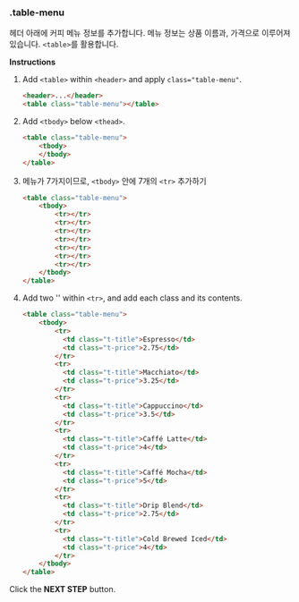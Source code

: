 ### .table-menu
헤더 아래에 커피 메뉴 정보를 추가합니다. 메뉴 정보는 상품 이름과, 가격으로 이루어져있습니다. `<table>`를 활용합니다. 

**Instructions**
1. Add `<table>` within `<header>` and apply `class="table-menu"`.
    ```html
    <header>...</header>
    <table class="table-menu"></table>
    ```

1. Add `<tbody>` below `<thead>`.
    ```html
    <table class="table-menu">
        <tbody>
        </tbody>
    </table>
    ```

1. 메뉴가 7가지이므로, `<tbody>` 안에 7개의 `<tr>` 추가하기
    ```html
    <table class="table-menu">
        <tbody>
            <tr></tr>
            <tr></tr>
            <tr></tr>
            <tr></tr>
            <tr></tr>
            <tr></tr>
            <tr></tr>
        </tbody>
    </table>
    ```

1. Add two '<td>' within `<tr>`, and add each class and its contents.
    ```html
    <table class="table-menu">
        <tbody>
            <tr>
              <td class="t-title">Espresso</td>
              <td class="t-price">2.75</td>
            </tr>
            <tr>
              <td class="t-title">Macchiato</td>
              <td class="t-price">3.25</td>
            </tr>
            <tr>
              <td class="t-title">Cappuccino</td>
              <td class="t-price">3.5</td>
            </tr>
            <tr>
              <td class="t-title">Caffé Latte</td>
              <td class="t-price">4</td>
            </tr>
            <tr>
              <td class="t-title">Caffé Mocha</td>
              <td class="t-price">5</td>
            </tr>
            <tr>
              <td class="t-title">Drip Blend</td>
              <td class="t-price">2.75</td>
            </tr>
            <tr>
              <td class="t-title">Cold Brewed Iced</td>
              <td class="t-price">4</td>
            </tr>
        </tbody>
    </table>
    ```

Click the **NEXT STEP** button.